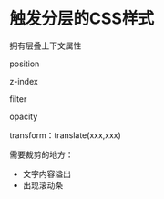 # 触发分层的CSS样式

拥有层叠上下文属性

position

z-index

filter

opacity

transform：translate(xxx,xxx)

需要裁剪的地方：

- 文字内容溢出
- 出现滚动条
